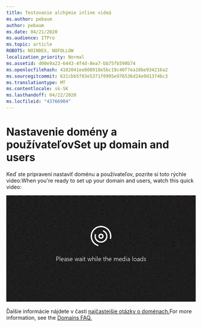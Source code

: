 ```yaml
---
title: Testovanie alchýmie inline videá
ms.author: pebaum
author: pebaum
ms.date: 04/21/2020
ms.audience: ITPro
ms.topic: article
ROBOTS: NOINDEX, NOFOLLOW
localization_priority: Normal
ms.assetid: d00e9a23-6443-4f4d-8ea7-bb75fb590b74
ms.openlocfilehash: 4102041ee808918e5bc19c40f7ea10be934216a2
ms.sourcegitcommit: 631cbb5f03e5371f0995e976536d24e9d13746c3
ms.translationtype: MT
ms.contentlocale: sk-SK
ms.lasthandoff: 04/22/2020
ms.locfileid: "43766904"
---
```

# <a name="set-up-domain-and-users"></a><span data-ttu-id="11b80-102">Nastavenie domény a používateľov</span><span class="sxs-lookup"><span data-stu-id="11b80-102">Set up domain and users</span></span>

<span data-ttu-id="11b80-103">Keď ste pripravení nastaviť doménu a používateľov, pozrite si toto rýchle video:</span><span class="sxs-lookup"><span data-stu-id="11b80-103">When you're ready to set up your domain and users, watch this quick video:</span></span>
  
![Váš prehliadač nepodporuje video.](media/MSN_Video_Widget.gif)
  
<span data-ttu-id="11b80-106">Ďalšie informácie nájdete v časti [najčastejšie otázky o doménach.](https://docs.microsoft.com/office365/admin/setup/domains-faq)</span><span class="sxs-lookup"><span data-stu-id="11b80-106">For more information, see the [Domains FAQ.](https://docs.microsoft.com/office365/admin/setup/domains-faq)</span></span>